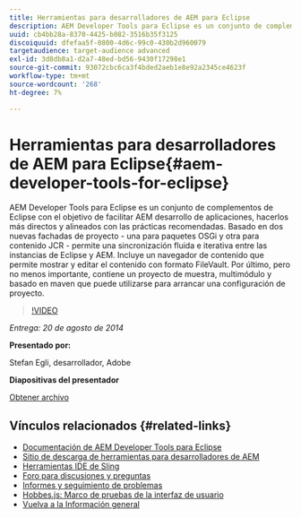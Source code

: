 ```yaml
---
title: Herramientas para desarrolladores de AEM para Eclipse
description: AEM Developer Tools para Eclipse es un conjunto de complementos de Eclipse con el objetivo de facilitar AEM desarrollo de aplicaciones, hacerlos más directos y alineados con las prácticas recomendadas. Basado en dos nuevas fachadas de proyecto - una para paquetes OSGi y otra para contenido JCR - permite una sincronización fluida e iterativa entre las instancias de Eclipse y AEM. Incluye un navegador de contenido que permite mostrar y editar el contenido con formato FileVault. Por último, pero no menos importante, contiene un proyecto de muestra, multimódulo y basado en maven que puede utilizarse para arrancar una configuración de proyecto.
uuid: cb4bb28a-8370-4425-b082-3516b35f3125
discoiquuid: dfefaa5f-0800-4d6c-99c0-430b2d960079
targetaudience: target-audience advanced
exl-id: 3d8db8a1-d2a7-48ed-bd56-9430f17298e1
source-git-commit: 93072cbc6ca3f4bded2aeb1e8e92a2345ce4623f
workflow-type: tm+mt
source-wordcount: '268'
ht-degree: 7%

---
```


# Herramientas para desarrolladores de AEM para Eclipse{#aem-developer-tools-for-eclipse}

AEM Developer Tools para Eclipse es un conjunto de complementos de Eclipse con el objetivo de facilitar AEM desarrollo de aplicaciones, hacerlos más directos y alineados con las prácticas recomendadas. Basado en dos nuevas fachadas de proyecto - una para paquetes OSGi y otra para contenido JCR - permite una sincronización fluida e iterativa entre las instancias de Eclipse y AEM. Incluye un navegador de contenido que permite mostrar y editar el contenido con formato FileVault. Por último, pero no menos importante, contiene un proyecto de muestra, multimódulo y basado en maven que puede utilizarse para arrancar una configuración de proyecto.

>[!VIDEO](https://video.tv.adobe.com/v/19465/?quality=9)

*Entrega: 20 de agosto de 2014*

**Presentado por:**

Stefan Egli, desarrollador, Adobe

**Diapositivas del presentador**

[Obtener archivo](assets/aem-dev-tools-cq-gems.pdf)

## Vínculos relacionados {#related-links}

* [Documentación de AEM Developer Tools para Eclipse](http://docs.adobe.com/docs/en/dev-tools/aem-eclipse.html)
* [Sitio de descarga de herramientas para desarrolladores de AEM](http://eclipse.adobe.com/aem/dev-tools/)
* [Herramientas IDE de Sling](https://sling.apache.org/documentation/development/ide-tooling.html)
* [Foro para discusiones y preguntas](http://help-forums.adobe.com/content/adobeforums/en/experience-manager-forum/adobe-experience-manager.html)
* [Informes y seguimiento de problemas](https://github.com/Adobe-Marketing-Cloud/aem-eclipse-developer-tools/issues)
* [Hobbes.js: Marco de pruebas de la interfaz de usuario](http://docs.adobe.com/docs/en/aem/6-0/develop/components/hobbes.html)
* [Vuelva a la Información general](https://helpx.adobe.com/experience-manager/kt/eseminars/gems/aem-index.html)
